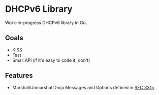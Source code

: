 # DHCPv6 Library

Work-in-progress DHCPv6 library in Go. 

## Goals

- KISS
- Fast
- Small API (if it's easy to code it, don't)

## Features

- Marshal/Unmarshal Dhcp Messages and Options defined in [RFC 3315](https://tools.ietf.org/html/rfc3315)
